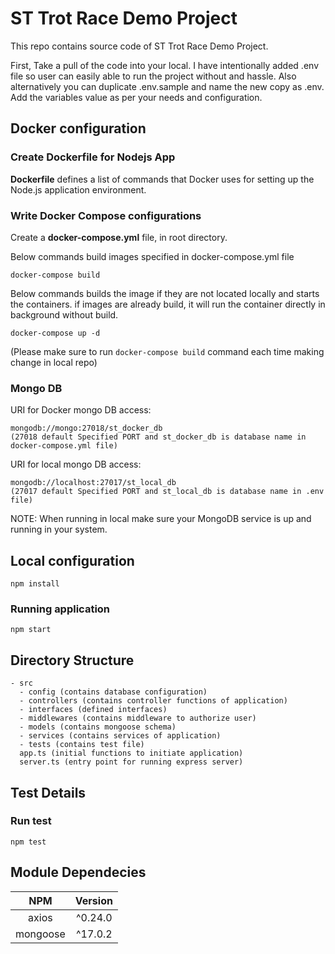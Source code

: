 # ST Trot Race Demo Project

This repo contains source code of ST Trot Race Demo Project.

First, Take a pull of the code into your local. I have intentionally added .env file so user can easily able to run the project without and hassle. Also alternatively you can duplicate .env.sample and name the new copy as .env. Add the variables value as per your needs and configuration.

## Docker configuration

### Create Dockerfile for Nodejs App

__Dockerfile__ defines a list of commands that Docker uses for setting up the Node.js application environment.

### Write Docker Compose configurations

Create a __docker-compose.yml__ file, in root directory.

Below commands build images specified in docker-compose.yml file

```
docker-compose build
```

Below commands builds the image if they are not located locally and starts the containers. if images are already build, it will run the container directly in background without build.

```
docker-compose up -d 
```

(Please make sure to run `docker-compose build` command each time making change in local repo)

### Mongo DB

URI for Docker mongo DB access:
```
mongodb://mongo:27018/st_docker_db 
(27018 default Specified PORT and st_docker_db is database name in docker-compose.yml file)
```

URI for local mongo DB access:
```
mongodb://localhost:27017/st_local_db
(27017 default Specified PORT and st_local_db is database name in .env file)
```

NOTE: When running in local make sure your MongoDB service is up and running in your system. 

## Local configuration

```
npm install
```

### Running application

```
npm start
```

## Directory Structure

```
- src
  - config (contains database configuration)
  - controllers (contains controller functions of application)
  - interfaces (defined interfaces)
  - middlewares (contains middleware to authorize user)
  - models (contains mongoose schema)
  - services (contains services of application)
  - tests (contains test file)
  app.ts (initial functions to initiate application)
  server.ts (entry point for running express server)
```

## Test Details

### Run test

```
npm test
```

## Module Dependecies

|             NPM            | Version |
|:--------------------------:|:-------:|
| axios                      | ^0.24.0 |
| mongoose                   | ^17.0.2 |
